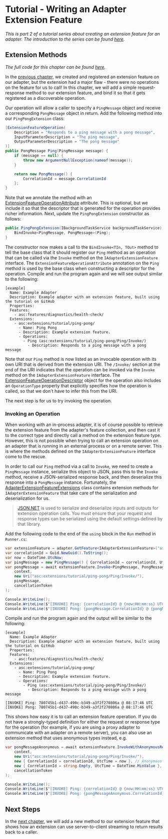 # Tutorial - Writing an Adapter Extension Feature

_This is part 2 of a tutorial series about creating an extension feature for an adapter. The introduction to the series can be found [here](00-Introduction.md)._


## Extension Methods

_The full code for this chapter can be found [here](/examples/tutorials/writing-an-extension-feature/chapter-02)._

In the [previous chapter](01-Getting_Started.md), we created and registered an extension feature on our adapter, but the extension had a major flaw - there were no operations on the feature for us to call! In this chapter, we will add a simple request-response method to our extension feature, and bind it so that it gets registered as a discoverable operation.

Our operation will allow a caller to specify a `PingMessage` object and receive a corresponding `PongMessage` object in return. Add the following method into our `PingPongExtension` class:

```csharp
[ExtensionFeatureOperation(
    Description = "Responds to a ping message with a pong message",
    InputParameterDescription = "The ping message",
    OutputParameterDescription = "The pong message"
)]
public PongMessage Ping(PingMessage message) {
    if (message == null) {
        throw new ArgumentNullException(nameof(message));
    }

    return new PongMessage() {
        CorrelationId = message.CorrelationId
    };
}
```

Note that we annotate the method with an [ExtensionFeatureOperationAttribute](/src/DataCore.Adapter.Abstractions/Extensions/ExtensionFeatureOperationAttribute.cs) attribute. This is optional, but we include it so that the descriptor that is generated for the operation provides richer information. Next, update the `PingPongExtension` constructor as follows:

```csharp
public PingPongExtension(IBackgroundTaskService backgroundTaskService) : base(backgroundTaskService) {
    BindInvoke<PingMessage, PongMessage>(Ping);
}
```

The constructor now makes a call to the `BindInvoke<TIn, TOut>` method to tell the base class that it should register our `Ping` method as an operation that can be called via the `Invoke` method on the `IAdapterExtensionFeature` interface. The `ExtensionFeatureOperationAttribute` annotation on the `Ping` method is used by the base class when constructing a descriptor for the operation. Compile and run the program again and we will see output similar to the following:

```
[example]
  Name: Example Adapter
  Description: Example adapter with an extension feature, built using the tutorial on GitHub
  Properties:
  Features:
    - asc:features/diagnostics/health-check/
  Extensions:
    - asc:extensions/tutorial/ping-pong/
      - Name: Ping Pong
      - Description: Example extension feature.
      - Operations:
        - Ping (asc:extensions/tutorial/ping-pong/Ping/Invoke/)
          - Description: Responds to a ping message with a pong message
```

Note that our `Ping` method is now listed as an invocable operation with its own URI that is derived from the extension URI. The `/Invoke/` section at the end of the URI indicates that the operation can be invoked via the `Invoke` method on the `IAdapterExtensionFeature` interface. The [ExtensionFeatureOperationDescriptor](/src/DataCore.Adapter.Core/Extensions/ExtensionFeatureOperationDescriptor.cs) object for the operation also includes an `OperationType` property that explicitly specifies how the operation is called, so that we don't have to infer this from the URI. 

The next step is for us to try invoking the operation.


### Invoking an Operation

When working with an in-process adapter, it is of course possible to retrieve the extension feature from the adapter's feature collection, and then cast it to the correct type and directly call a method on the extension feature type. However, this is not possible when trying to call an extension operation on an adapter that is running in an external process or on a remote server. This is where the methods defined on the `IAdapterExtensionFeature` interface come to the rescue.

In order to call our `Ping` method via a call to `Invoke`, we need to create a `PingMessage` instance, serialize this object to JSON, pass this to the `Invoke` method, receive a JSON-serialized response back, and then deserialize this response into a `PongMessage` instance. Fortunately, the [AdapterExtensionFeatureExtensions](/src/DataCore.Adapter/Extensions/AdapterExtensionFeatureExtensions.cs) class contains extension methods for `IAdapterExtensionFeature` that take care of the serialization and deserialization for us.

> [JSON.NET](https://www.newtonsoft.com/json) is used to serialize and deserialize inputs and outputs for extension operation calls. You must ensure that your request and response types can be serialized using the default settings defined by that library.

Add the following code to the end of the `using` block in the `Run` method in `Runner.cs`:

```csharp
var extensionFeature = adapter.GetFeature<IAdapterExtensionFeature>("asc:extensions/tutorial/ping-pong/");
var correlationId = Guid.NewGuid().ToString();
var now = DateTime.UtcNow;
var pingMessage = new PingMessage() { CorrelationId = correlationId, UtcTime = now };
var pongMessage = await extensionFeature.Invoke<PingMessage, PongMessage>(
    context,
    new Uri("asc:extensions/tutorial/ping-pong/Ping/Invoke/"),
    pingMessage,
    cancellationToken
);

Console.WriteLine();
Console.WriteLine($"[INVOKE] Ping: {correlationId} @ {now:HH:mm:ss} UTC");
Console.WriteLine($"[INVOKE] Pong: {pongMessage.CorrelationId} @ {pongMessage.UtcTime:HH:mm:ss} UTC");
```

Compile and run the program again and the output will be similar to the following:

```
[example]
  Name: Example Adapter
  Description: Example adapter with an extension feature, built using the tutorial on GitHub
  Properties:
  Features:
    - asc:features/diagnostics/health-check/
  Extensions:
    - asc:extensions/tutorial/ping-pong/
      - Name: Ping Pong
      - Description: Example extension feature.
      - Operations:
        - Ping (asc:extensions/tutorial/ping-pong/Ping/Invoke/)
          - Description: Responds to a ping message with a pong message

[INVOKE] Ping: 780745b1-d437-490c-b349-a3f2f270806a @ 08:17:46 UTC
[INVOKE] Pong: 780745b1-d437-490c-b349-a3f2f270806a @ 08:17:46 UTC
```

This shows how easy it is to call an extension feature operation. If you do not have a strongly-typed definition for either the request or response type for the operation (for example, if you are using a proxy adapter to communicate with an adapter on a remote server), you can also use an extension method that uses anonymous types instead, e.g.

```csharp
var pongMessageAnonymous = await extensionFeature.InvokeWithAnonymousResultType(
    context,
    new Uri("asc:extensions/tutorial/ping-pong/Ping/Invoke/"),
    new { CorrelationId = correlationId, UtcTime = now }, // Anonymous TIn type
    new { CorrelationId = string.Empty, UtcTime = DateTime.MinValue }, // Anonymous TOut type
    cancellationToken
);

Console.WriteLine();
Console.WriteLine($"[INVOKE] Ping: {correlationId} @ {now:HH:mm:ss} UTC");
Console.WriteLine($"[INVOKE] Pong: {pongMessageAnonymous.CorrelationId} @ {pongMessageAnonymous.UtcTime:HH:mm:ss} UTC");
```


## Next Steps

In the [next chapter](03-Streaming_Methods.md), we will add a new method to our extension feature that shows how an extension can use server-to-client streaming to return results back to a caller.
